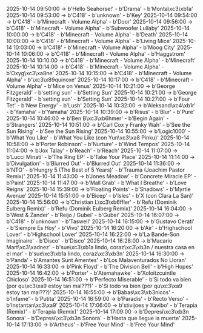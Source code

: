 2025-10-14 09:50:00 -> b'Hello Seahorse!' - b'Drama' - b'Monta\xc3\xb1a'
2025-10-14 09:53:00 -> b'C418' - b'unknown' - b'Key'
2025-10-14 09:54:00 -> b'C418' - b'Minecraft - Volume Alpha' - b'Door'
2025-10-14 09:56:00 -> b'C418' - b'Minecraft - Volume Alpha' - b'Subwoofer Lullaby'
2025-10-14 10:00:00 -> b'C418' - b'Minecraft - Volume Alpha' - b'Death'
2025-10-14 10:00:00 -> b'C418' - b'Minecraft - Volume Alpha' - b'Living Mice'
2025-10-14 10:03:00 -> b'C418' - b'Minecraft - Volume Alpha' - b'Moog City'
2025-10-14 10:06:00 -> b'C418' - b'Minecraft - Volume Alpha' - b'Haggstrom'
2025-10-14 10:10:00 -> b'C418' - b'Minecraft - Volume Alpha' - b'Minecraft'
2025-10-14 10:14:00 -> b'C418' - b'Minecraft - Volume Alpha' - b'Oxyg\xc3\xa8ne'
2025-10-14 10:15:00 -> b'C418' - b'Minecraft - Volume Alpha' - b'\xc3\x89quinoxe'
2025-10-14 10:17:00 -> b'C418' - b'Minecraft - Volume Alpha' - b'Mice on Venus'
2025-10-14 10:21:00 -> b'George Fitzgerald' - b'setting sun' - b'Setting Sun'
2025-10-14 10:21:00 -> b'George Fitzgerald' - b'setting sun' - b'Setting Sun'
2025-10-14 10:27:00 -> b'Four Tet' - b'New Energy' - b'Lush'
2025-10-14 10:32:00 -> b'Aleksand\xc4\xb1r' - b'Yamaha' - b'Yamaha'
2025-10-14 10:39:00 -> b'Risus' - b'Blur' - b'Pure'
2025-10-14 10:46:00 -> b'Ben B\xc3\xb6hmer' - b'Begin Again' - b'Strangers'
2025-10-14 10:51:00 -> b'Carl Cox y Franky Wah' - b'See the Sun Rising' - b'See the Sun Rising'
2025-10-14 10:55:00 -> b'Logic1000' - b'What You Like' - b'What You Like (con Yun\xc3\xa8 Pinku)'
2025-10-14 10:58:00 -> b'Porter Robinson' - b'Nurture' - b'Wind Tempos'
2025-10-14 11:04:00 -> b'Jox Talay' - b'Reach' - b'Reach'
2025-10-14 11:07:00 -> b'Lucci Minati' - b'The Ring EP' - b'Take Your Place'
2025-10-14 11:14:00 -> b'Divulgation' - b'Blurred Out' - b'Blurred Out'
2025-10-14 11:36:00 -> b'NTO' - b'Hungry 5 (The Best of 5 Years)' - b'Trauma (Joachim Pastor Remix)'
2025-10-14 11:43:00 -> b'Jones Meadow' - b'Concrete Miracle EP' - b'Paint'
2025-10-14 11:47:00 -> b'Mall Grab' - b'What I Breathe' - b'Love Reigns'
2025-10-14 15:39:00 -> b'Floating Points' - b'Shadows' - b'Myrtle Avenue'
2025-10-14 15:51:00 -> b'Bicep' - b'Isles' - b'X (con Clara La San)'
2025-10-14 15:56:00 -> b'Christian L\xc3\xb6ffler' - b'Refu (Dominik Eulberg Remix)' - b'Refu (Dominik Eulberg Remix)'
2025-10-14 16:04:00 -> b'West & Zander' - b'Reijo / Gubei' - b'Gubei'
2025-10-14 16:07:00 -> b'C418' - b'unknown' - b'Taswell'
2025-10-14 16:15:00 -> b'Gustavo Cerati' - b'Siempre Es Hoy' - b'Vivo'
2025-10-14 16:20:00 -> b'Air' - b'Highschool Lover' - b'Highschool Lover'
2025-10-14 16:22:00 -> b'La Bande-Son Imaginaire' - b'Disco' - b'Disco'
2025-10-14 16:28:00 -> b'Macario Mart\xc3\xadnez' - b'sue\xc3\xb1a lindo, coraz\xc3\xb3n / nuestra casa en el mar' - b'sue\xc3\xb1a lindo, coraz\xc3\xb3n'
2025-10-14 16:30:00 -> b'Panda' - b'Amantes Sunt Amentes' - b'Los Malaventurados No Lloran'
2025-10-14 16:33:00 -> b'Pink Floyd' - b'The Division Bell' - b'High Hopes'
2025-10-14 16:42:00 -> b'Porter' - b'Atemahawke' - b'Xoloitzcuintle Chicloso'
2025-10-14 16:51:00 -> b'Perfecto Miserable' - b'Si todo va bien (por qu\xc3\xa9 estoy tan mal???)' - b'Si todo va bien (por qu\xc3\xa9 estoy tan mal???)'
2025-10-14 16:55:00 -> b'Babas\xc3\xb3nicos' - b'Infame' - b'Putita'
2025-10-14 16:59:00 -> b'Paradis' - b'Recto Verso' - b'Instantan\xc3\xa9'
2025-10-14 17:06:00 -> b'stivijoes y Xavibo' - b'Terapia (Remix)' - b'Terapia (Remix)'
2025-10-14 17:09:00 -> b'Depresi\xc3\xb3n Sonora' - b'Depresi\xc3\xb3n Sonora' - b'Hasta que llegue la muerte'
2025-10-14 17:13:00 -> b'Artheus' - b'Free Your Mind' - b'Free Your Mind'
